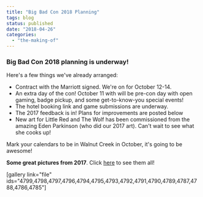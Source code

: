 ```yaml
---
title: "Big Bad Con 2018 Planning"
tags: blog
status: published
date: "2018-04-26"
categories: 
  - "the-making-of"
---
```


### Big Bad Con 2018 planning is underway!

Here's a few things we've already arranged:

- Contract with the Marriott signed. We're on for October 12-14.
- An extra day of the con! October 11 with will be pre-con day with open gaming, badge pickup, and some get-to-know-you special events!
- The hotel booking link and game submissions are underway.
- The 2017 feedback is in! Plans for improvements are posted below
- New art for Little Red and The Wolf has been commissioned from the amazing Eden Parkinson (who did our 2017 art). Can't wait to see what she cooks up!

Mark your calendars to be in Walnut Creek in October, it's going to be awesome!

**Some great pictures from 2017**. Click [here](https://photos.app.goo.gl/F5K5Q01JCsRNNgit2) to see them all!

\[gallery link="file" ids="4799,4798,4797,4796,4794,4795,4793,4792,4791,4790,4789,4787,4788,4786,4785"\]

